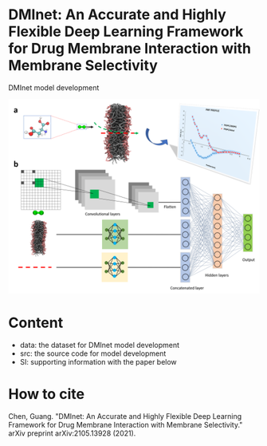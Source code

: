 # DMInet: An Accurate and Highly Flexible Deep Learning Framework for Drug Membrane Interaction with Membrane Selectivity
DMInet model development

![DMInet](./DMInet.png)

# Content
- data: the dataset for DMInet model development
- src: the source code for model development
- SI: supporting information with the paper below

# How to cite
Chen, Guang. "DMInet: An Accurate and Highly Flexible Deep Learning Framework for Drug Membrane Interaction with Membrane Selectivity." arXiv preprint arXiv:2105.13928 (2021).
